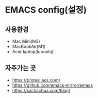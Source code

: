 # EMACS config(설정) 
## 사용환경
* Mac Mini(M2)
* MacBookAir(M1)
* Acer laptop(lubuntu)
## 자주가는 곳
* https://protesilaos.com/
* https://github.com/emacs-mirror/emacs
* https://sachachua.com/blog/
